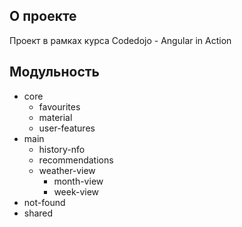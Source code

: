 ## О проекте

Проект в рамках курса Codedojo - Angular in Action

## Модульность

* core
  * favourites
  * material
  * user-features
* main
  * history-nfo
  * recommendations
  * weather-view
    * month-view
    * week-view
* not-found
* shared
